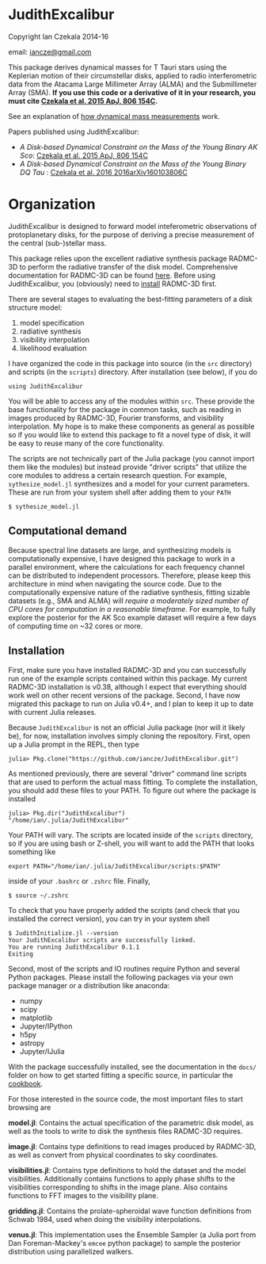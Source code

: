 JudithExcalibur
===============

Copyright Ian Czekala 2014-16

email: iancze@gmail.com

This package derives dynamical masses for T Tauri stars using the Keplerian motion of their circumstellar disks, applied to radio interferometric data from the Atacama Large Millimeter Array (ALMA) and the Submillimeter Array (SMA). **If you use this code or a derivative of it in your research, you must cite [Czekala et al. 2015 ApJ, 806 154C](http://adsabs.harvard.edu/abs/2015ApJ...806..154C).**

See an explanation of [how dynamical mass measurements](http://iancze.github.io/dynamical/) work.

Papers published using JudithExcalibur:

* *A Disk-based Dynamical Constraint on the Mass of the Young Binary AK Sco*: [Czekala et al. 2015 ApJ, 806 154C](http://adsabs.harvard.edu/abs/2015ApJ...806..154C)
* *A Disk-based Dynamical Constraint on the Mass of the Young Binary DQ Tau* : [Czekala et al. 2016 2016arXiv160103806C](http://adsabs.harvard.edu/abs/2016arXiv160103806C)

# Organization

JudithExcalibur is designed to forward model inteferometric observations of protoplanetary disks, for the purpose of deriving a precise measurement of the central (sub-)stellar mass.

This package relies upon the excellent radiative synthesis package RADMC-3D to perform the radiative transfer of the disk model. Comprehensive documentation for RADMC-3D can be found [here](http://www.ita.uni-heidelberg.de/~dullemond/software/radmc-3d/). Before using JudithExcalibur, you (obviously) need to [install](http://www.ita.uni-heidelberg.de/~dullemond/software/radmc-3d/) RADMC-3D first.

There are several stages to evaluating the best-fitting parameters of a disk structure model:

1. model specification
2. radiative synthesis
3. visibility interpolation
4. likelihood evaluation

I have organized the code in this package into source (in the `src` directory) and scripts (in the `scripts`) directory. After installation (see below), if you do

    using JudithExcalibur

You will be able to access any of the modules within `src`. These provide the base functionality for the package in common tasks, such as reading in images produced by RADMC-3D, Fourier transforms, and visibility interpolation. My hope is to make these components as general as possible so if you would like to extend this package to fit a novel type of disk, it will be easy to reuse many of the core functionality.

The scripts are not technically part of the Julia package (you cannot import them like the modules) but instead provide "driver scripts" that utilize the core modules to address a certain research question. For example, `sythesize_model.jl` synthesizes and a model for your current parameters. These are run from your system shell after adding them to your `PATH`

    $ sythesize_model.jl

## Computational demand

Because spectral line datasets are large, and synthesizing models is computationally expensive, I have designed this package to work in a parallel environment, where the calculations for each frequency channel can be distributed to independent processors. Therefore, please keep this architecture in mind when navigating the source code. Due to the computationally expensive nature of the radiative synthesis, fitting sizable datasets (e.g., SMA and ALMA) will *require a moderately sized number of CPU cores for computation in a reasonable timeframe*. For example, to fully explore the posterior for the AK Sco example dataset will require a few days of computing time on ~32 cores or more.

## Installation

First, make sure you have installed RADMC-3D and you can successfully run one of the example scripts contained within this package. My current RADMC-3D installation is v0.38, although I expect that everything should work well on other recent versions of the package. Second, I have now migrated this package to run on Julia v0.4+, and I plan to keep it up to date with current Julia releases.

Because `JudithExcalibur` is not an official Julia package (nor will it likely be), for now, installation involves simply cloning the repository. First, open up a Julia prompt in the REPL, then type

    julia> Pkg.clone("https://github.com/iancze/JudithExcalibur.git")

As mentioned previously, there are several "driver" command line scripts that are used to perform the actual mass fitting. To complete the installation, you should add these files to your PATH. To figure out where the package is installed

    julia> Pkg.dir("JudithExcalibur")
    "/home/ian/.julia/JudithExcalibur"

Your PATH will vary. The scripts are located inside of the `scripts` directory, so if you are using bash or Z-shell, you will want to add the PATH that looks something like

    export PATH="/home/ian/.julia/JudithExcalibur/scripts:$PATH"

inside of your `.bashrc` or `.zshrc` file. Finally,

    $ source ~/.zshrc

To check that you have properly added the scripts (and check that you installed the correct version), you can try in your system shell

    $ JudithInitialize.jl --version
    Your JudithExcalibur scripts are successfully linked.
    You are running JudithExcalibur 0.1.1
    Exiting


Second, most of the scripts and IO routines require Python and several Python packages. Please install the following packages via your own package manager or a distribution like anaconda:

* numpy
* scipy
* matplotlib
* Jupyter/IPython
* h5py
* astropy
* Jupyter/IJulia

With the package successfully installed, see the documentation in the `docs/` folder on how to get started fitting a specific source, in particular the [cookbook](docs/cookbook.md).

For those interested in the source code, the most important files to start browsing are

**model.jl**: Contains the actual specification of the parametric disk model, as well as the tools to write to disk the synthesis files RADMC-3D requires.

**image.jl**: Contains type definitions to read images produced by RADMC-3D, as well as convert from physical coordinates to sky coordinates.

**visibilities.jl**: Contains type definitions to hold the dataset and the model visibilities. Additionally contains functions to apply phase shifts to the visibilities corresponding to shifts in the image plane. Also contains functions to FFT images to the visibility plane.

**gridding.jl**: Contains the prolate-spheroidal wave function definitions from Schwab 1984, used when doing the visibility interpolations.

**venus.jl**: This implementation uses the Ensemble Sampler (a Julia port from Dan Foreman-Mackey's `emcee` python package) to sample the posterior distribution using parallelized walkers.
